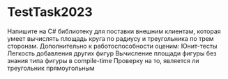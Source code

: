 # TestTask2023
Напишите на C# библиотеку для поставки внешним клиентам, которая умеет вычислять площадь круга по радиусу и треугольника по трем сторонам. Дополнительно к работоспособности оценим:  Юнит-тесты Легкость добавления других фигур Вычисление площади фигуры без знания типа фигуры в compile-time Проверку на то, является ли треугольник прямоугольным
